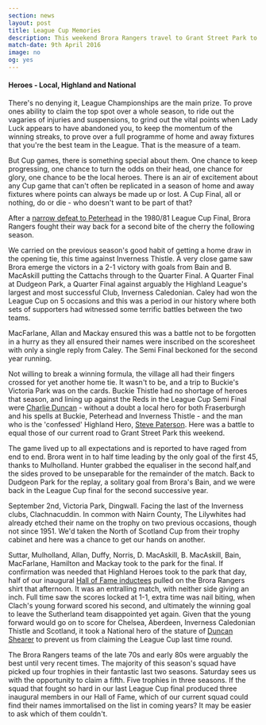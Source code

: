 ```yaml
---
section: news
layout: post
title: League Cup Memories
description: This weekend Brora Rangers travel to Grant Street Park to face Nairn County in the Highland League Cup Final.
match-date: 9th April 2016
image: no
og: yes
---
```

#### Heroes - Local, Highland and National

There's no denying it, League Championships are the main prize. To prove ones ability to claim the top spot over a whole season, to ride out the vagaries of injuries and suspensions, to grind out the vital points when Lady Luck appears to have abandoned you, to keep the momentum of the winning streaks, to prove over a full programme of home and away fixtures that you're the best team in the League. That is the measure of a team.

But Cup games, there is something special about them. One chance to keep progressing, one chance to turn the odds on their head, one chance for glory, one chance to be the local heroes. There is an air of excitement about any Cup game that can't often be replicated in a season of home and away fixtures where points can always be made up or lost. A Cup Final, all or nothing, do or die - who doesn't want to be part of that?

After a [narrow defeat to Peterhead](/2016/04/04/the-final-countdown.html) in the 1980/81 League Cup Final, Brora Rangers fought their way back for a second bite of the cherry the following season. 

We carried on the previous season's good habit of getting a home draw in the opening tie, this time against Inverness Thistle. A very close game saw Brora emerge the victors in a 2-1 victory with goals from Bain and B. MacAskill putting the Cattachs through to the Quarter Final. A Quarter Final at Dudgeon Park, a Quarter Final against arguably the Highland League's largest and most successful Club, Inverness Caledonian. Caley had won the League Cup on 5 occasions and this was a period in our history where both sets of supporters had witnessed some terrific battles between the two teams.

MacFarlane, Allan and Mackay ensured this was a battle not to be forgotten in a hurry as they all ensured their names were inscribed on the scoresheet with only a single reply from Caley. The Semi Final beckoned for the second year running.

Not willing to break a winning formula, the village all had their fingers crossed for yet another home tie. It wasn't to be, and a trip to Buckie's Victoria Park was on the cards. Buckie Thistle had no shortage of heroes that season, and lining up against the Reds in the League Cup Semi Final were [Charlie Duncan](http://www.heraldscotland.com/news/12610175.Local_Hero__Fraserburgh_manager_Charlie_Duncan_has_lost_none_of_his_hunger_despite_a_quarter_of_a_century_at_the_helm/) - without a doubt a local hero for both Fraserburgh and his spells at Buckie, Peterhead and Inverness Thistle - and the man who is the 'confessed' Highland Hero, [Steve Paterson](https://en.wikipedia.org/wiki/Steve_Paterson). Here was a battle to equal those of our current road to Grant Street Park this weekend.

The game lived up to all expectations and is reported to have raged from end to end. Brora went in to half time leading by the only goal of the first 45, thanks to Mulholland. Hunter grabbed the equaliser in the second half,and the sides proved to be unseparable for the remainder of the match. Back to Dudgeon Park for the replay, a solitary goal from Brora's Bain, and we were back in the League Cup final for the second successive year.

September 2nd, Victoria Park, Dingwall. Facing the last of the Inverness clubs, Clachnacuddin. In common with Nairn County, The Lilywhites had already etched their name on the trophy on two previous occasions, though not since 1951. We'd taken the North of Scotland Cup from their trophy cabinet and here was a chance to get our hands on another.

Suttar, Mulholland, Allan, Duffy, Norris, D. MacAskill, B. MacAskill, Bain, MacFarlane, Hamilton and Mackay took to the park for the final. If confirmation was needed that Highland Heroes took to the park that day, half of our inaugural [Hall of Fame inductees](/2016/02/23/hall-of-fame-inductees.html) pulled on the Brora Rangers shirt that afternoon. It was an entralling match, with neither side giving an inch. Full time saw the scores locked at 1-1, extra time was nail biting, when Clach's young forward scored his second, and ultimately the winning goal to leave the Sutherland team disappointed yet again. Given that the young forward would go on to score for Chelsea, Aberdeen, Inverness Caledonian Thistle and Scotland, it took a National hero of the stature of [Duncan Shearer](https://en.wikipedia.org/wiki/Duncan_Shearer) to prevent us from claiming the League Cup last time round.

The Brora Rangers teams of the late 70s and early 80s were arguably the best until very recent times. The majority of this season's squad have picked up four trophies in their fantastic last two seasons. Saturday sees us with the opportunity to claim a fifth. Five trophies in three seasons. If the squad that fought so hard in our last League Cup final produced three inaugural members in our Hall of Fame, which of our current squad could find their names immortalised on the list in coming years? It may be easier to ask which of them couldn't.